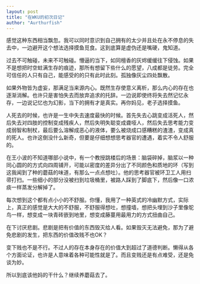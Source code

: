 ```yaml
---
layout: post
title: "在WKU的初次日记"
author: "Aurthurfish"
---
```


感觉这种东西相当飘忽。我可以同时意识到自己拥有的太少并且处在永不停息的失去中，一边避开这个想法选择摸鱼觅食。这到底算是虚伪还是嘴硬，鬼知道。

过去不可触碰，未来不可触碰。懵逼的当下，如同檀香的灰烬缓缓往下侵蚀。如果不是想把时空蛀满生存的痕迹，那所有想留下些什么的愿望，八成都是徒劳。完全可信任的人只有自己，能感受的的只有此时此刻。孤独像灰尘四处飘散。

如果外物皆为虚妄，那满足当来源内心。既然生存使意义离析，那么内心的存在也逐渐消解。也许只是害怕失去而放弃追求的托辞。一边说即使终将失去然记忆永存，一边说记忆也为幻影，当下的拥有才是真实。再你妈见，老子选择摸鱼。

人死去的时候，也许是一生中失去速度最快的时候。首先失去心跳变成活死人，然后失去对四肢的控制变成残疾人，然后失明失聪变成聋哑人，然后失去思考能力变成弱智和制杖，最后要么溶解成恶心的液体，要么被烧成口感糟糕的渣渣，变成真的死人。也许这倒没什么新奇，但要是仔细想想思考器官的遭遇，着实不令人舒服的。

在王小波的不知道哪部小说中，有一个教授跳楼后的场景：脑袋碎掉，脑浆以一种同心圆的的方式向四周铺开，可能以密度的差异分出了不同颜色和质地的环（写到这我闻到了种的蘑菇的味道，有那么一点点想吐）。他的思考器官被环卫工人用扫帚打扫。一些细小的部分没被扫到垃圾桶里，被路人踩到了脚底下，然后像一口浓痰一样蒸发分解掉了。

每次想到这个都有点小小的不舒服。你懂，我用了一种英式的冷幽默方式，实际上，真正的感觉是大大的不舒服，不舒服得想吐，想撞墙，想把头埋到沙子里像鸵鸟一样，想变成一块青砖嵌到地里，想变成藤蔓用最用力的方式扭曲自己。

在下讨厌悲剧。悲剧是把有价值的东西毁灭给人看。如果毁灭无法避免，那为了避免悲剧的发生，把东西的价值改贱不也OK？

变下贱也不是不行。不过人的存在本身存在的价值大到超过了道德判断。懒得从各个方面论证，也许是人意味着各种可能性就是了。而且变贱还是有点难受，还是免谈为妙。

所以到底该他妈的干什么？继续养蘑菇去了。